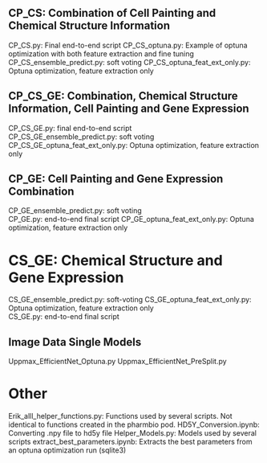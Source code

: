 ## CP_CS: Combination of Cell Painting and Chemical Structure  Information                
CP_CS.py: Final end-to-end script
CP_CS_optuna.py: Example of optuna optimization with both feature extraction and fine tuning   
CP_CS_ensemble_predict.py: soft voting
CP_CS_optuna_feat_ext_only.py: Optuna optimization, feature extraction only    
## CP_CS_GE: Combination, Chemical Structure Information, Cell Painting and Gene Expression
CP_CS_GE.py: final end-to-end script  
CP_CS_GE_ensemble_predict.py: soft voting
CP_CS_GE_optuna_feat_ext_only.py: Optuna optimization, feature extraction only    
## CP_GE: Cell Painting and Gene Expression Combination
CP_GE_ensemble_predict.py: soft voting  
CP_GE.py: end-to-end final script
CP_GE_optuna_feat_ext_only.py: Optuna optimization, feature extraction only     
# CS_GE: Chemical Structure and Gene Expression
CS_GE_ensemble_predict.py: soft-voting
CS_GE_optuna_feat_ext_only.py: Optuna optimization, feature extraction only    
CS_GE.py: end-to-end final script                        
   
## Image Data Single Models                      
Uppmax_EfficientNet_Optuna.py
Uppmax_EfficientNet_PreSplit.py

# Other
Erik_alll_helper_functions.py: Functions used by several scripts. Not identical to functions created in the pharmbio pod.
HD5Y_Conversion.ipynb: Converting .npy file to hd5y file
Helper_Models.py: Models used by several scripts
extract_best_parameters.ipynb: Extracts the best parameters from an optuna optimization run (sqlite3)
